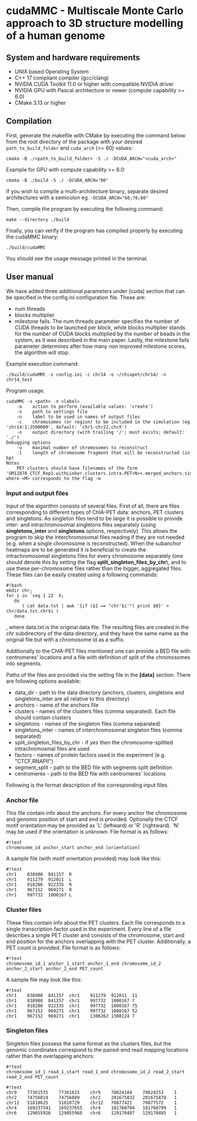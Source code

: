 # cudaMMC - Multiscale Monte Carlo approach to 3D structure modelling of a human genome

## System and hardware requirements
* UNIX based Operating System
* C++ 17 compliant compiler (gcc/clang)
* NVIDIA CUDA Toolkit 11.0 or higher with compatible NVIDIA driver
* NVIDIA GPU with Pascal architecture or newer (compute capability >= 6.0)
* CMake 3.13 or higher

## Compilation
First, generate the makefile with CMake by executing the command below from the root directory of the package with your desired `path_to_build_folder` and `cuda_arch` (>= 60) values:
```
cmake -B ./<path_to_build_folder> -S ./ -DCUDA_ARCH="<cuda_arch>"
```
Example for GPU with compute capability >= 8.0:
```
cmake -B ./build -S ./ -DCUDA_ARCH="80"
```
If you wish to compile a multi-architecture binary, separate desired architectures with a semicolon eg. `-DCUDA_ARCH="60;70;80"`

Then, compile the program by executing the following command:
```
make --directory ./build
```

Finally, you can verify if the program has compiled properly by executing the cudaMMC binary:
```
./build/cudaMMC
```
You should see the usage message printed in the terminal.

## User manual
We have added three additional parameters under [cuda] section that can be
specified in the config.ini configuration file. These are:
* num threads
* blocks multiplier
* milestone fails.
The num threads parameter specifies the number of CUDA threads to be launched
per block, while blocks multiplier stands for the number of CUDA blocks
multiplied by the number of beads in the system, as it was described in the main
paper. Lastly, the milestone fails parameter determines after how many non
improved milestone scores, the algorithm will stop.

Example execution command:
```
./build/cudaMMC -s config.ini -c chr14 -o ~/chiapet/chr14/ -n chr14_test
```

Program usage:
```
cudaMMC -s <path> -n <label>
    -a    action to perform (available values: 'create')
    -s    path to settings file
    -n    label to be used in names of output files
    -c    chromosomes (or region) to be included in the simulation (eg 'chr14:1:2500000', default: 'chr1-chr22,chrX')
    -o    output directory (with trailing '/'; must exists; default: './')
Debugging options
    -u    maximal number of chromosomes to reconstruct
    -l    length of chromosome fragment that will be reconstructed (in bp)
Notes
    PET clusters should have filenames of the form 'GM12878_CTCF_Rep1.withLinker.clusters.intra.PET<N>+.merged_anchors.simple.txt', where <M> corresponds to the flag -m
```

### Input and output files
Input of the algorithm consists of several files. First of all, there are files corresponding to different types of ChIA-PET data: anchors, PET clusters and singletons. As singleton files tend to be large it is possible to provide inter- and intrachromosomal singletons files separately (using **singletons_inter** and **singletons** options, respectively). This allows the program to skip the interchromosomal files reading if they are not needed (e.g. when a single chromosome is reconstructed). When the subanchor heatmaps are to be generated it is beneficial to create the intrachromosomal singletons files for every chromosome separately (one should denote this by setting the flag **split_singleton_files_by_chr**), and to use these per-chromosome files rather than the bigger, aggregated files. These files can be easily created using a following commands:
```
#!bash
mkdir chr;
for i in `seq 1 22` X; 
   do 
      ( cat data.txt | awk '{if ($1 == "chr'$i'") print $0}' > chr/data.txt.chr$i ) 
   done
```
, where data.txt is the original data file. The resulting files are created in the *chr* subdirectory of the data directory, and they have the same name as the original file but with a chromosome id as a suffix.

Additionally to the ChIA-PET files mentioned one can provide a BED file with centromeres' locations and a file with definition of split of the chromosomes into segments. 

Paths of the files are provided via the setting file in the **[data]** section. There are following options available:

* data_dir - path to the data directory (anchors, clusters, singletons and singletons_inter are all relative to this directory)
* anchors - name of the anchors file
* clusters - names of the clusters files (comma separated). Each file should contain clusters   
* singletons - names of the singleton files (comma separated)
* singletons_inter - names of interchromosomal singleton files (comma separated)
* split_singleton_files_by_chr - if *yes* then the chromosome-splitted intrachromosmal files are used 
* factors - names of protein factors used in the experiment (e.g. "CTCF,RNAPII")
* segment_split - path to the BED file with segments split definition
* centromeres - path to the BED file with centromeres' locations

Following is the format description of the corresponding input files.

### Anchor file
This file contain info about the anchors. For every anchor the chromosome and genomic position of start and end is provided. Optionally the CTCF motif orientation may be provided as 'L' (leftward) or 'R' (rightward). 'N' may be used if the orientation is unknown. File format is as follows:

```
#!text
chromosome_id anchor_start anchor_end [orientation]
```
A sample file (with motif orientation provided) may look like this:

```
#!text
chr1	838908	841157	R
chr1	911279	912011	L
chr1	918286	922335	R
chr1	967152	969271	R
chr1	997732	1000167	L
```

### Cluster files
These files contain info about the PET clusters. Each file corresponds to a single transcription factor used in the experiment. Every line of a file describes a single PET cluster and consists of the chromosome, start and end position for the anchors overlapping with the PET cluster. Additionally, a PET count is provided. File format is as follows:

```
#!text
chromosome_id_1 anchor_1_start anchor_1_end chromosome_id_2 anchor_2_start anchor_2_end PET_count
```
A sample file may look like this:

```
#!text
chr1	838908	841157	chr1	911279	912011	11
chr1	838908	841157	chr1	997732	1000167	7
chr1	918286	922335	chr1	997732	1000167	75
chr1	967152	969271	chr1	997732	1000167	52
chr1	967152	969271	chr1	1306262	1308124	7

```

### Singleton files
Singleton files possess the same format as the clusters files, but the genomic coordinates correspond to the paired-end read mapping locations rather than the overlapping anchors:
```
#!text
chromosome_id_1 read_1_start read_1_end chromosome_id_2 read_2_start read_2_end PET_count
```

```
#!text
chr9	77361535	77361615	chr9	78624184	78624253	1
chr2	74756819	74756889	chr2	201675832	201675878	1
chr12	51818625	51818729	chr12	70877421	70877572	1
chr4	169237541	169237655	chr4	181760704	181760799	1
chr6	129055926	129055968	chr6	129170407	129170485	1
```
